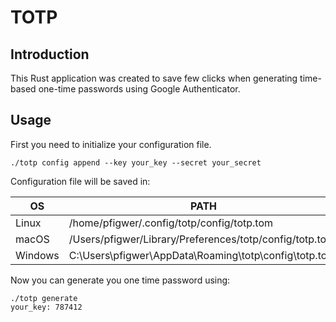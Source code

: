 # TOTP

## Introduction

This Rust application was created to save few clicks when generating time-based one-time passwords 
using Google Authenticator.

## Usage

First you need to initialize your configuration file.

```shell
./totp config append --key your_key --secret your_secret
```

Configuration file will be saved in:

| OS      | PATH                                                    |
|---------|---------------------------------------------------------|
| Linux   | /home/pfigwer/.config/totp/config/totp.tom              |
| macOS   | /Users/pfigwer/Library/Preferences/totp/config/totp.tom |
| Windows | C:\Users\pfigwer\AppData\Roaming\totp\config\totp.toml  |

Now you can generate you one time password using:

```shell
./totp generate
your_key: 787412
```
